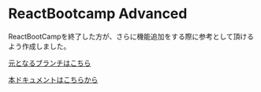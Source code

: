 # ReactBootcamp Advanced

ReactBootCampを終了した方が、さらに機能追加をする際に参考として頂けるよう作成しました。

[元となるブランチはこちら](https://github.com/Hiro-mackay/react-bootcamp/tree/bootcamp-4/source)

[本ドキュメントはこちらから](https://github.com/Hiro-mackay/react-bootcamp/tree/bootcamp-4/document)
